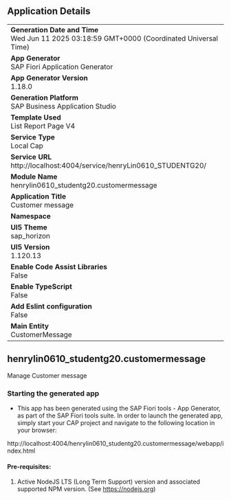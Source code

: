 ## Application Details
|               |
| ------------- |
|**Generation Date and Time**<br>Wed Jun 11 2025 03:18:59 GMT+0000 (Coordinated Universal Time)|
|**App Generator**<br>SAP Fiori Application Generator|
|**App Generator Version**<br>1.18.0|
|**Generation Platform**<br>SAP Business Application Studio|
|**Template Used**<br>List Report Page V4|
|**Service Type**<br>Local Cap|
|**Service URL**<br>http://localhost:4004/service/henryLin0610_STUDENTG20/|
|**Module Name**<br>henrylin0610_studentg20.customermessage|
|**Application Title**<br>Customer message|
|**Namespace**<br>|
|**UI5 Theme**<br>sap_horizon|
|**UI5 Version**<br>1.120.13|
|**Enable Code Assist Libraries**<br>False|
|**Enable TypeScript**<br>False|
|**Add Eslint configuration**<br>False|
|**Main Entity**<br>CustomerMessage|

## henrylin0610_studentg20.customermessage

Manage Customer message

### Starting the generated app

-   This app has been generated using the SAP Fiori tools - App Generator, as part of the SAP Fiori tools suite.  In order to launch the generated app, simply start your CAP project and navigate to the following location in your browser:

http://localhost:4004/henrylin0610_studentg20.customermessage/webapp/index.html

#### Pre-requisites:

1. Active NodeJS LTS (Long Term Support) version and associated supported NPM version.  (See https://nodejs.org)



